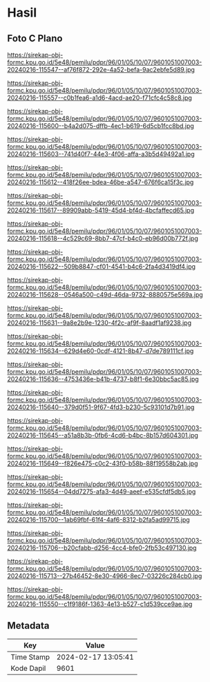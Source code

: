 # Hasil

## Foto C Plano

https://sirekap-obj-formc.kpu.go.id/5e48/pemilu/pdpr/96/01/05/10/07/9601051007003-20240216-115547--af76f872-292e-4a52-befa-9ac2ebfe5d89.jpg

https://sirekap-obj-formc.kpu.go.id/5e48/pemilu/pdpr/96/01/05/10/07/9601051007003-20240216-115557--c0b1fea6-a1d6-4acd-ae20-f71cfc4c58c8.jpg

https://sirekap-obj-formc.kpu.go.id/5e48/pemilu/pdpr/96/01/05/10/07/9601051007003-20240216-115600--b4a2d075-dffb-4ec1-b619-6d5cb1fcc8bd.jpg

https://sirekap-obj-formc.kpu.go.id/5e48/pemilu/pdpr/96/01/05/10/07/9601051007003-20240216-115603--741d40f7-44e3-4f06-affa-a3b5d49492a1.jpg

https://sirekap-obj-formc.kpu.go.id/5e48/pemilu/pdpr/96/01/05/10/07/9601051007003-20240216-115612--418f26ee-bdea-46be-a547-676f6ca15f3c.jpg

https://sirekap-obj-formc.kpu.go.id/5e48/pemilu/pdpr/96/01/05/10/07/9601051007003-20240216-115617--89909abb-5419-45d4-bf4d-4bcfaffecd65.jpg

https://sirekap-obj-formc.kpu.go.id/5e48/pemilu/pdpr/96/01/05/10/07/9601051007003-20240216-115618--4c529c69-8bb7-47cf-b4c0-eb96d00b772f.jpg

https://sirekap-obj-formc.kpu.go.id/5e48/pemilu/pdpr/96/01/05/10/07/9601051007003-20240216-115622--509b8847-cf01-4541-b4c6-2fa4d3419df4.jpg

https://sirekap-obj-formc.kpu.go.id/5e48/pemilu/pdpr/96/01/05/10/07/9601051007003-20240216-115628--0546a500-c49d-46da-9732-8880575e569a.jpg

https://sirekap-obj-formc.kpu.go.id/5e48/pemilu/pdpr/96/01/05/10/07/9601051007003-20240216-115631--9a8e2b9e-1230-4f2c-af9f-8aadf1af9238.jpg

https://sirekap-obj-formc.kpu.go.id/5e48/pemilu/pdpr/96/01/05/10/07/9601051007003-20240216-115634--629d4e60-0cdf-4121-8b47-d7de789111cf.jpg

https://sirekap-obj-formc.kpu.go.id/5e48/pemilu/pdpr/96/01/05/10/07/9601051007003-20240216-115636--4753436e-b41b-4737-b8f1-6e30bbc5ac85.jpg

https://sirekap-obj-formc.kpu.go.id/5e48/pemilu/pdpr/96/01/05/10/07/9601051007003-20240216-115640--379d0f51-9f67-4fd3-b230-5c93101d7b91.jpg

https://sirekap-obj-formc.kpu.go.id/5e48/pemilu/pdpr/96/01/05/10/07/9601051007003-20240216-115645--a51a8b3b-0fb6-4cd6-b4bc-8b157d604301.jpg

https://sirekap-obj-formc.kpu.go.id/5e48/pemilu/pdpr/96/01/05/10/07/9601051007003-20240216-115649--f826e475-c0c2-43f0-b58b-88f19558b2ab.jpg

https://sirekap-obj-formc.kpu.go.id/5e48/pemilu/pdpr/96/01/05/10/07/9601051007003-20240216-115654--04dd7275-afa3-4d49-aeef-e535cfdf5db5.jpg

https://sirekap-obj-formc.kpu.go.id/5e48/pemilu/pdpr/96/01/05/10/07/9601051007003-20240216-115700--1ab69fbf-61f4-4af6-8312-b2fa5ad99715.jpg

https://sirekap-obj-formc.kpu.go.id/5e48/pemilu/pdpr/96/01/05/10/07/9601051007003-20240216-115706--b20cfabb-d256-4cc4-bfe0-2fb53c497130.jpg

https://sirekap-obj-formc.kpu.go.id/5e48/pemilu/pdpr/96/01/05/10/07/9601051007003-20240216-115713--27b46452-8e30-4966-8ec7-03226c284cb0.jpg

https://sirekap-obj-formc.kpu.go.id/5e48/pemilu/pdpr/96/01/05/10/07/9601051007003-20240216-115550--c1f9186f-1363-4e13-b527-c1d539cce9ae.jpg


## Metadata

| Key        | Value               |
| ---------- | ------------------- |
| Time Stamp | 2024-02-17 13:05:41 |
| Kode Dapil | 9601                |



